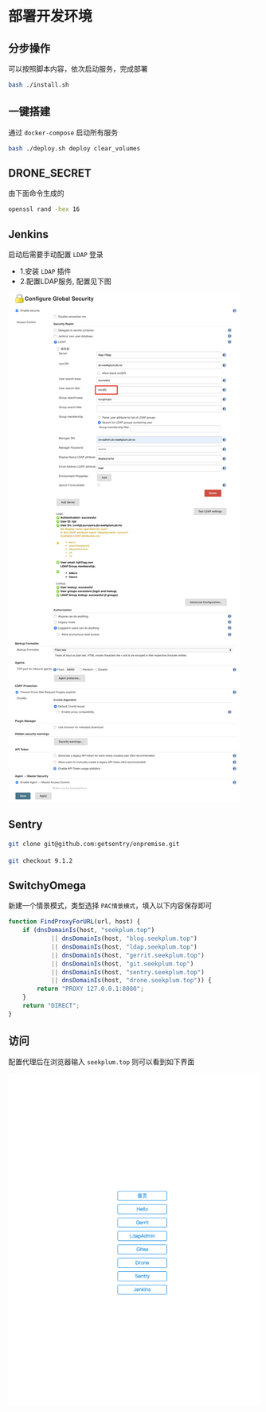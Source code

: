 # 部署开发环境

## 分步操作

可以按照脚本内容，依次启动服务，完成部署

```bash
bash ./install.sh
```

## 一键搭建

通过 `docker-compose` 启动所有服务

```bash
bash ./deploy.sh deploy clear_volumes
```

## DRONE_SECRET

由下面命令生成的

```bash
openssl rand -hex 16
```

## Jenkins

启动后需要手动配置 `LDAP` 登录

* 1.安装 `LDAP` 插件
* 2.配置LDAP服务, 配置见下图

![jenkins-配置](.images/jenkins-配置.jpg)

## Sentry

```bash
git clone git@github.com:getsentry/onpremise.git

git checkout 9.1.2
```

## SwitchyOmega

新建一个情景模式，类型选择 `PAC情景模式`，填入以下内容保存即可

```javascript
function FindProxyForURL(url, host) {
    if (dnsDomainIs(host, "seekplum.top")
            || dnsDomainIs(host, "blog.seekplum.top")
            || dnsDomainIs(host, "ldap.seekplum.top")
            || dnsDomainIs(host, "gerrit.seekplum.top")
            || dnsDomainIs(host, "git.seekplum.top")
            || dnsDomainIs(host, "sentry.seekplum.top")
            || dnsDomainIs(host, "drone.seekplum.top")) {
        return "PROXY 127.0.0.1:8080";
    }
    return "DIRECT";
}
```

## 访问

配置代理后在浏览器输入 `seekplum.top` 则可以看到如下界面

![开发环境](.images/developments.jpg)
